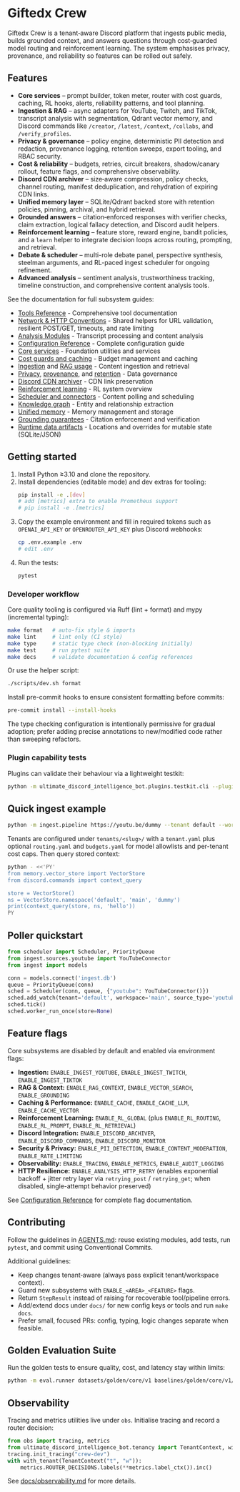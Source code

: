 # Giftedx Crew

Giftedx Crew is a tenant‑aware Discord platform that ingests public media, builds grounded context, and answers questions through cost‑guarded model routing and reinforcement learning. The system emphasises privacy, provenance, and reliability so features can be rolled out safely.

## Features
- **Core services** – prompt builder, token meter, router with cost guards, caching, RL hooks, alerts, reliability patterns, and tool planning.
- **Ingestion & RAG** – async adapters for YouTube, Twitch, and TikTok, transcript analysis with segmentation, Qdrant vector memory, and Discord commands like `/creator`, `/latest`, `/context`, `/collabs`, and `/verify_profiles`.
- **Privacy & governance** – policy engine, deterministic PII detection and redaction, provenance logging, retention sweeps, export tooling, and RBAC security.
- **Cost & reliability** – budgets, retries, circuit breakers, shadow/canary rollout, feature flags, and comprehensive observability.
- **Discord CDN archiver** – size‑aware compression, policy checks, channel routing, manifest deduplication, and rehydration of expiring CDN links.
- **Unified memory layer** – SQLite/Qdrant backed store with retention policies, pinning, archival, and hybrid retrieval.
- **Grounded answers** – citation‑enforced responses with verifier checks, claim extraction, logical fallacy detection, and Discord audit helpers.
- **Reinforcement learning** – feature store, reward engine, bandit policies, and a `learn` helper to integrate decision loops across routing, prompting, and retrieval.
- **Debate & scheduler** – multi-role debate panel, perspective synthesis, steelman arguments, and RL-paced ingest scheduler for ongoing refinement.
- **Advanced analysis** – sentiment analysis, trustworthiness tracking, timeline construction, and comprehensive content analysis tools.

See the documentation for full subsystem guides:
- [Tools Reference](docs/tools_reference.md) - Comprehensive tool documentation
- [Network & HTTP Conventions](docs/network_conventions.md) - Shared helpers for URL validation, resilient POST/GET, timeouts, and rate limiting
- [Analysis Modules](docs/analysis_modules.md) - Transcript processing and content analysis
- [Configuration Reference](docs/configuration.md) - Complete configuration guide
- [Core services](docs/core_services.md) - Foundation utilities and services
- [Cost guards and caching](docs/cost_and_caching.md) - Budget management and caching
- [Ingestion](docs/ingestion.md) and [RAG usage](docs/rag.md) - Content ingestion and retrieval
- [Privacy](docs/privacy.md), [provenance](docs/provenance.md), and [retention](docs/retention.md) - Data governance
- [Discord CDN archiver](docs/archiver.md) - CDN link preservation
- [Reinforcement learning](docs/rl_overview.md) - RL system overview
- [Scheduler and connectors](docs/scheduler.md) - Content polling and scheduling
- [Knowledge graph](docs/kg.md) - Entity and relationship extraction
- [Unified memory](docs/memory.md) - Memory management and storage
- [Grounding guarantees](docs/grounding.md) - Citation enforcement and verification
 - [Runtime data artifacts](docs/runtime_data.md) - Locations and overrides for mutable state (SQLite/JSON)

## Getting started
1. Install Python ≥3.10 and clone the repository.
2. Install dependencies (editable mode) and dev extras for tooling:
   ```bash
   pip install -e .[dev]
   # add [metrics] extra to enable Prometheus support
   # pip install -e .[metrics]
   ```
3. Copy the example environment and fill in required tokens such as
   `OPENAI_API_KEY` or `OPENROUTER_API_KEY` plus Discord webhooks:
   ```bash
   cp .env.example .env
   # edit .env
   ```
4. Run the tests:
   ```bash
   pytest
   ```

### Developer workflow

Core quality tooling is configured via Ruff (lint + format) and mypy (incremental typing):

```bash
make format   # auto-fix style & imports
make lint     # lint only (CI style)
make type     # static type check (non-blocking initially)
make test     # run pytest suite
make docs     # validate documentation & config references
```

Or use the helper script:

```bash
./scripts/dev.sh format
```

Install pre-commit hooks to ensure consistent formatting before commits:

```bash
pre-commit install --install-hooks
```

The type checking configuration is intentionally permissive for gradual adoption; prefer adding precise annotations to new/modified code rather than sweeping refactors.

### Plugin capability tests

Plugins can validate their behaviour via a lightweight testkit:

```bash
python -m ultimate_discord_intelligence_bot.plugins.testkit.cli --plugin ultimate_discord_intelligence_bot.plugins.example_summarizer
```

## Quick ingest example
```bash
python -m ingest.pipeline https://youtu.be/dummy --tenant default --workspace main
```

Tenants are configured under `tenants/<slug>/` with a `tenant.yaml` plus optional
`routing.yaml` and `budgets.yaml` for model allowlists and per-tenant cost caps.
Then query stored context:
```bash
python - <<'PY'
from memory.vector_store import VectorStore
from discord.commands import context_query

store = VectorStore()
ns = VectorStore.namespace('default', 'main', 'dummy')
print(context_query(store, ns, 'hello'))
PY
```

## Poller quickstart
```python
from scheduler import Scheduler, PriorityQueue
from ingest.sources.youtube import YouTubeConnector
from ingest import models

conn = models.connect('ingest.db')
queue = PriorityQueue(conn)
sched = Scheduler(conn, queue, {"youtube": YouTubeConnector()})
sched.add_watch(tenant='default', workspace='main', source_type='youtube', handle='vid1')
sched.tick()
sched.worker_run_once(store=None)
```

## Feature flags
Core subsystems are disabled by default and enabled via environment flags:
- **Ingestion:** `ENABLE_INGEST_YOUTUBE`, `ENABLE_INGEST_TWITCH`, `ENABLE_INGEST_TIKTOK`
- **RAG & Context:** `ENABLE_RAG_CONTEXT`, `ENABLE_VECTOR_SEARCH`, `ENABLE_GROUNDING`
- **Caching & Performance:** `ENABLE_CACHE`, `ENABLE_CACHE_LLM`, `ENABLE_CACHE_VECTOR`
- **Reinforcement Learning:** `ENABLE_RL_GLOBAL` (plus `ENABLE_RL_ROUTING`, `ENABLE_RL_PROMPT`, `ENABLE_RL_RETRIEVAL`)
- **Discord Integration:** `ENABLE_DISCORD_ARCHIVER`, `ENABLE_DISCORD_COMMANDS`, `ENABLE_DISCORD_MONITOR`
- **Security & Privacy:** `ENABLE_PII_DETECTION`, `ENABLE_CONTENT_MODERATION`, `ENABLE_RATE_LIMITING`
- **Observability:** `ENABLE_TRACING`, `ENABLE_METRICS`, `ENABLE_AUDIT_LOGGING`
 - **HTTP Resilience:** `ENABLE_ANALYSIS_HTTP_RETRY` (enables exponential backoff + jitter retry layer via `retrying_post` / `retrying_get`; when disabled, single-attempt behavior preserved)

See [Configuration Reference](docs/configuration.md) for complete flag documentation.

## Contributing
Follow the guidelines in [AGENTS.md](AGENTS.md): reuse existing modules, add tests, run `pytest`, and commit using Conventional Commits.

Additional guidelines:
- Keep changes tenant‑aware (always pass explicit tenant/workspace context).
- Guard new subsystems with `ENABLE_<AREA>_<FEATURE>` flags.
- Return `StepResult` instead of raising for recoverable tool/pipeline errors.
- Add/extend docs under `docs/` for new config keys or tools and run `make docs`.
- Prefer small, focused PRs: config, typing, logic changes separate when feasible.

## Golden Evaluation Suite

Run the golden tests to ensure quality, cost, and latency stay within limits:

```bash
python -m eval.runner datasets/golden/core/v1 baselines/golden/core/v1/summary.json
```

## Observability

Tracing and metrics utilities live under `obs`.  Initialise tracing and record a
router decision:

```python
from obs import tracing, metrics
from ultimate_discord_intelligence_bot.tenancy import TenantContext, with_tenant
tracing.init_tracing("crew-dev")
with with_tenant(TenantContext("t", "w")):
    metrics.ROUTER_DECISIONS.labels(**metrics.label_ctx()).inc()
```

See [docs/observability.md](docs/observability.md) for more details.
